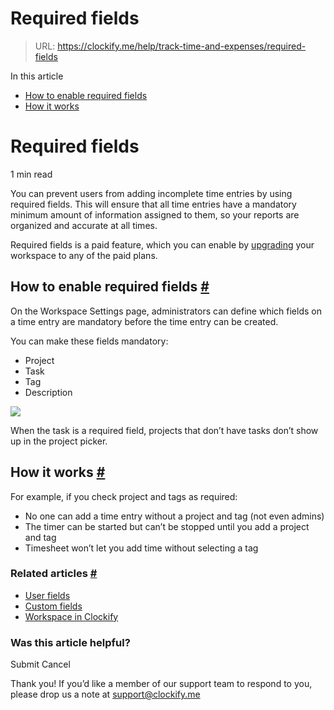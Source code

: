 # Required fields

> URL: https://clockify.me/help/track-time-and-expenses/required-fields

In this article

* [How to enable required fields](#how-to-enable-required-fields)
* [How it works](#how-it-works)

# Required fields

1 min read

You can prevent users from adding incomplete time entries by using required fields. This will ensure that all time entries have a mandatory minimum amount of information assigned to them, so your reports are organized and accurate at all times.

Required fields is a paid feature, which you can enable by [upgrading](https://clockify.me/pricing) your workspace to any of the paid plans.

## How to enable required fields [#](#how-to-enable-required-fields)

On the Workspace Settings page, administrators can define which fields on a time entry are mandatory before the time entry can be created.

You can make these fields mandatory:

* Project
* Task
* Tag
* Description

![](https://clockify.me/help/wp-content/uploads/2018/05/required-fields-1.png)

When the task is a required field, projects that don’t have tasks don’t show up in the project picker.

## How it works [#](#how-it-works)

For example, if you check project and tags as required:

* No one can add a time entry without a project and tag (not even admins)
* The timer can be started but can’t be stopped until you add a project and tag
* Timesheet won’t let you add time without selecting a tag

### Related articles [#](#related-articles)

* [User fields](https://clockify.me/help/track-time-and-expenses/user-fields)
* [Custom fields](https://clockify.me/help/track-time-and-expenses/custom-fields)
* [Workspace in Clockify](https://clockify.me/help/track-time-and-expenses/workspaces)

### Was this article helpful?

Submit
Cancel

Thank you! If you’d like a member of our support team to respond to you, please drop us a note at support@clockify.me